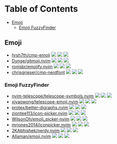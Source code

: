 # Table of Contents

<!-- toc -->

- [Emoji](#emoji)
  * [Emoji FuzzyFinder](#emoji-fuzzyfinder)

<!-- tocstop -->

## Emoji

- [hrsh7th/cmp-emoji](https://github.com/hrsh7th/cmp-emoji) ![](https://img.shields.io/github/stars/hrsh7th/cmp-emoji) ![](https://img.shields.io/github/last-commit/hrsh7th/cmp-emoji) ![](https://img.shields.io/github/commit-activity/y/hrsh7th/cmp-emoji)
- [Dynge/gitmoji.nvim](https://github.com/Dynge/gitmoji.nvim) ![](https://img.shields.io/github/stars/Dynge/gitmoji.nvim) ![](https://img.shields.io/github/last-commit/Dynge/gitmoji.nvim) ![](https://img.shields.io/github/commit-activity/y/Dynge/gitmoji.nvim)
- [ronisbr/emojify.nvim](https://github.com/ronisbr/emojify.nvim) ![](https://img.shields.io/github/stars/ronisbr/emojify.nvim) ![](https://img.shields.io/github/last-commit/ronisbr/emojify.nvim) ![](https://img.shields.io/github/commit-activity/y/ronisbr/emojify.nvim)
- [chrisgrieser/cmp-nerdfont](https://github.com/chrisgrieser/cmp-nerdfont) ![](https://img.shields.io/github/stars/chrisgrieser/cmp-nerdfont) ![](https://img.shields.io/github/last-commit/chrisgrieser/cmp-nerdfont) ![](https://img.shields.io/github/commit-activity/y/chrisgrieser/cmp-nerdfont)

### Emoji FuzzyFinder

- [nvim-telescope/telescope-symbols.nvim](https://github.com/nvim-telescope/telescope-symbols.nvim) ![](https://img.shields.io/github/stars/nvim-telescope/telescope-symbols.nvim) ![](https://img.shields.io/github/last-commit/nvim-telescope/telescope-symbols.nvim) ![](https://img.shields.io/github/commit-activity/y/nvim-telescope/telescope-symbols.nvim)
- [xiyaowong/telescope-emoji.nvim](https://github.com/xiyaowong/telescope-emoji.nvim) ![](https://img.shields.io/github/stars/xiyaowong/telescope-emoji.nvim) ![](https://img.shields.io/github/last-commit/xiyaowong/telescope-emoji.nvim) ![](https://img.shields.io/github/commit-activity/y/xiyaowong/telescope-emoji.nvim)
- [protex/better-digraphs.nvim](https://github.com/protex/better-digraphs.nvim) ![](https://img.shields.io/github/stars/protex/better-digraphs.nvim) ![](https://img.shields.io/github/last-commit/protex/better-digraphs.nvim) ![](https://img.shields.io/github/commit-activity/y/protex/better-digraphs.nvim)
- [ziontee113/icon-picker.nvim](https://github.com/ziontee113/icon-picker.nvim) ![](https://img.shields.io/github/stars/ziontee113/icon-picker.nvim) ![](https://img.shields.io/github/last-commit/ziontee113/icon-picker.nvim) ![](https://img.shields.io/github/commit-activity/y/ziontee113/icon-picker.nvim)
- [WilsonOh/emoji_picker-nvim](https://github.com/WilsonOh/emoji_picker-nvim) ![](https://img.shields.io/github/stars/WilsonOh/emoji_picker-nvim) ![](https://img.shields.io/github/last-commit/WilsonOh/emoji_picker-nvim) ![](https://img.shields.io/github/commit-activity/y/WilsonOh/emoji_picker-nvim)
- [mrjones2014/iconpicker.nvim](https://github.com/mrjones2014/iconpicker.nvim) ![](https://img.shields.io/github/stars/mrjones2014/iconpicker.nvim) ![](https://img.shields.io/github/last-commit/mrjones2014/iconpicker.nvim) ![](https://img.shields.io/github/commit-activity/y/mrjones2014/iconpicker.nvim)
- [2KAbhishek/nerdy.nvim](https://github.com/2KAbhishek/nerdy.nvim) ![](https://img.shields.io/github/stars/2KAbhishek/nerdy.nvim) ![](https://img.shields.io/github/last-commit/2KAbhishek/nerdy.nvim) ![](https://img.shields.io/github/commit-activity/y/2KAbhishek/nerdy.nvim)
- [Allaman/emoji.nvim](https://github.com/Allaman/emoji.nvim) ![](https://img.shields.io/github/stars/Allaman/emoji.nvim) ![](https://img.shields.io/github/last-commit/Allaman/emoji.nvim) ![](https://img.shields.io/github/commit-activity/y/Allaman/emoji.nvim)
